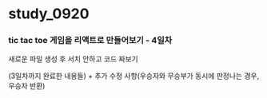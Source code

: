 # study_0920
### tic tac toe 게임을 리액트로 만들어보기 - 4일차

새로운 파일 생성 후 서치 안하고 코드 짜보기

(3일차까지 완료한 내용들) + 추가 수정 사항(우승자와 무승부가 동시에 판정나는 경우, 우승자 반환)
